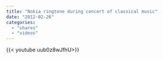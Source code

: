 ```yaml
---
title: "Nokia ringtone during concert of classical music"
date: "2012-02-26"
categories:
  - "shares"
  - "videos"
---
```


<div style="width: 70vw;">{{< youtube uub0z8wJfhU>}}</div>
